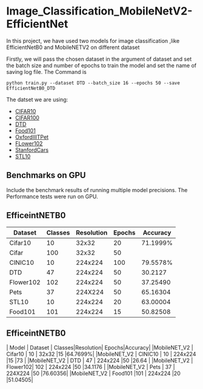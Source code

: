 # Image_Classification_MobileNetV2-EfficientNet
In this project, we have used two models  for image classification ,like EfficientNetB0 and MobileNETV2 on different dataset 

Firstly, we will pass the chosen dataset in the argument  of dataset and set the batch size  and number of epochs to train the model and set the name of saving log file.
The Command is 
```
python train.py --dataset DTD --batch_size 16 --epochs 50 --save EfficientNetB0_DTD
```

The datset we are using:
* [CIFAR10](https://pytorch.org/vision/stable/generated/torchvision.datasets.CIFAR10.html#torchvision.datasets.CIFAR10)
* [CIFAR100](https://pytorch.org/vision/stable/generated/torchvision.datasets.CIFAR100.html#torchvision.datasets.CIFAR100)
* [DTD](https://pytorch.org/vision/stable/generated/torchvision.datasets.DTD.html#torchvision.datasets.DTD)
* [Food101](https://pytorch.org/vision/stable/generated/torchvision.datasets.Food101.html#torchvision.datasets.Food101)
* [OxfordIIITPet](https://pytorch.org/vision/stable/generated/torchvision.datasets.OxfordIIITPet.html#torchvision.datasets.OxfordIIITPet)
* [FLower102](https://pytorch.org/vision/stable/generated/torchvision.datasets.Flowers102.html#torchvision.datasets.Flowers102)
* [StanfordCars](https://pytorch.org/vision/stable/generated/torchvision.datasets.StanfordCars.html#torchvision.datasets.StanfordCars)
* [STL10](https://pytorch.org/vision/stable/generated/torchvision.datasets.STL10.html#torchvision.datasets.STL10)


## Benchmarks on GPU
Include the benchmark results of running multiple model precisions. 
 The Performance tests were run on GPU.

## EfficeintNETB0

| Dataset  | Classes|Resolution| Epochs|Accuracy|
|----------|--------|----------|-------|--------|
| Cifar10  | 10     | 32x32    |20     |71.1999%|
| Cifar    | 100    | 32x32    |50     |
| CINIC10  | 10     | 224x224  |100    |79.5578%|
| DTD      | 47     | 224x224  |50     |30.2127 |
| Flower102| 102    | 224x224  |50     |37.25490|
| Pets     | 37     | 224X224  |50     |65.16304|
| STL10    |10      | 224x224  |20     |63.00004|
| Food101  |101     | 224x224  |15     |50.82508|

## EfficeintNETB0

|     Model    | Dataset  | Classes|Resolution| Epochs|Accuracy|
|MobileNET_V2  | Cifar10  | 10     | 32x32    |15     |64.7699%|
|MobileNET_V2  | CINIC10  | 10     | 224x224  |15     |73      |
|MobileNET_V2  | DTD      | 47     | 224x224  |50     |26.64   |
|MobileNET_V2  | Flower102| 102    | 224x224  |50     |34.1176 |
|MobileNET_V2  | Pets     | 37     | 224X224  |50     |76.60356|
|MobileNET_V2  | Food101  |101     | 224x224  |20     |51.04505|



